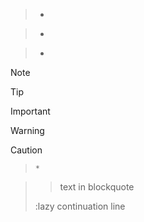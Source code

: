 >

>
>>>

>
>>
>>
>>

>>>
>>
>>>
>
>>

> * >
>   >>

> * >
>   >>
>   >>
>   >>

> * >>>
>   >>
>   >>>
>   >
>   >>

> [!NOTE]
>

> [!TIP]
>

> [!IMPORTANT]
>

> [!WARNING]
>

> [!CAUTION]
>

<!-- drop a blockquote level followed by code block (found when fuzzing)-->
>>
>     *

<!-- blockquote containing an HTML block -->
>
> <?

<!--
FIXME(ytmimi)
https://github.com/pulldown-cmark/pulldown-cmark/issues/995
-->
> text in blockquote

:lazy continuation line
